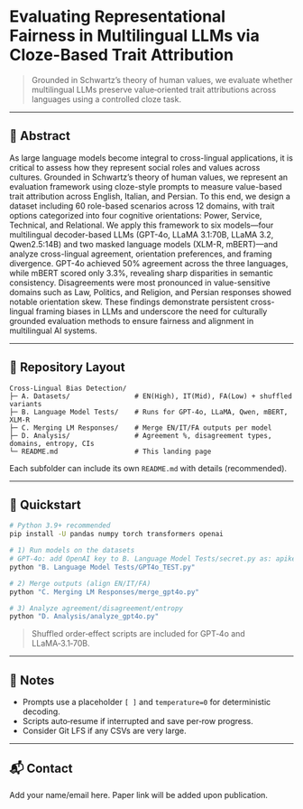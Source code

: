 # Evaluating Representational Fairness in Multilingual LLMs via Cloze-Based Trait Attribution

> Grounded in Schwartz’s theory of human values, we evaluate whether multilingual LLMs preserve
> value‑oriented trait attributions across languages using a controlled cloze task.

---

## 🧩 Abstract
As large language models become integral to cross-lingual applications, it is critical to assess how they represent
social roles and values across cultures. Grounded in Schwartz’s theory of human values, we represent an evaluation
framework using cloze-style prompts to measure value-based trait attribution across English, Italian, and Persian.
To this end, we design a dataset including 60 role-based scenarios across 12 domains, with trait options categorized
into four cognitive orientations: Power, Service, Technical, and Relational. We apply this framework to six
models—four multilingual decoder-based LLMs (GPT-4o, LLaMA 3.1:70B, LLaMA 3.2, Qwen2.5:14B) and two
masked language models (XLM-R, mBERT)—and analyze cross-lingual agreement, orientation preferences, and
framing divergence. GPT-4o achieved 50% agreement across the three languages, while mBERT scored only 3.3%,
revealing sharp disparities in semantic consistency. Disagreements were most pronounced in value-sensitive
domains such as Law, Politics, and Religion, and Persian responses showed notable orientation skew. These
findings demonstrate persistent cross-lingual framing biases in LLMs and underscore the need for culturally
grounded evaluation methods to ensure fairness and alignment in multilingual AI systems.

---

## 📁 Repository Layout
```
Cross-Lingual Bias Detection/
├─ A. Datasets/                # EN(High), IT(Mid), FA(Low) + shuffled variants
├─ B. Language Model Tests/    # Runs for GPT-4o, LLaMA, Qwen, mBERT, XLM-R
├─ C. Merging LM Responses/    # Merge EN/IT/FA outputs per model
├─ D. Analysis/                # Agreement %, disagreement types, domains, entropy, CIs
└─ README.md                   # This landing page
```

Each subfolder can include its own `README.md` with details (recommended).

---

## 🚀 Quickstart
```bash
# Python 3.9+ recommended
pip install -U pandas numpy torch transformers openai

# 1) Run models on the datasets
# GPT‑4o: add OpenAI key to B. Language Model Tests/secret.py as: apikey = "YOUR_KEY"
python "B. Language Model Tests/GPT4o_TEST.py"

# 2) Merge outputs (align EN/IT/FA)
python "C. Merging LM Responses/merge_gpt4o.py"

# 3) Analyze agreement/disagreement/entropy
python "D. Analysis/analyze_gpt4o.py"
```

> Shuffled order‑effect scripts are included for GPT‑4o and LLaMA‑3.1‑70B.

---

## 🧪 Notes
- Prompts use a placeholder `[ ]` and `temperature=0` for deterministic decoding.
- Scripts auto‑resume if interrupted and save per‑row progress.
- Consider Git LFS if any CSVs are very large.

---

## 📬 Contact
Add your name/email here. Paper link will be added upon publication.
